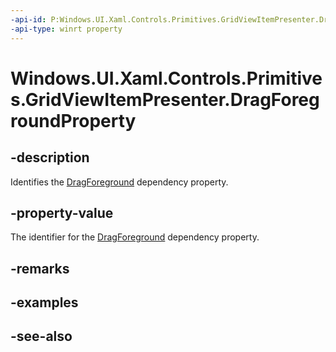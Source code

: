 ```yaml
---
-api-id: P:Windows.UI.Xaml.Controls.Primitives.GridViewItemPresenter.DragForegroundProperty
-api-type: winrt property
---
```


<!-- Property syntax
public Windows.UI.Xaml.DependencyProperty DragForegroundProperty { get; }
-->

# Windows.UI.Xaml.Controls.Primitives.GridViewItemPresenter.DragForegroundProperty

## -description
Identifies the [DragForeground](gridviewitempresenter_dragforeground.md) dependency property.



## -property-value
The identifier for the [DragForeground](gridviewitempresenter_dragforeground.md) dependency property.

## -remarks

## -examples

## -see-also
